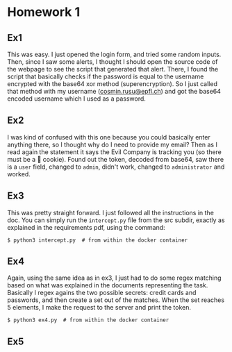 # Homework 1

## Ex1

This was easy. I just opened the login form, and tried some
random inputs. Then, since I saw some alerts, I thought I should
open the source code of the webpage to see the script that
generated that alert. There, I found the script that basically
checks if the password is equal to the username encrypted
with the base64 xor method (superencryption). So I just
called that method with my username (cosmin.rusu@epfl.ch)
and got the base64 encoded username which I used as a password.

## Ex2

I was kind of confused with this one because you could basically
enter anything there, so I thought why do I need to provide
my email? Then as I read again the statement it says the Evil
Company is tracking you (so there must be a 🍪 cookie).
Found out the token, decoded from base64, saw there is a `user`
field, changed to `admin`, didn't work, changed to
`administrator` and worked.


## Ex3

This was pretty straight forward. I just followed all the
instructions in the doc. You can simply run the `intercept.py`
file from the src subdir, exactly as explained in the
requirements pdf, using the command:
```
$ python3 intercept.py  # from within the docker container
```

## Ex4

Again, using the same idea as in ex3, I just had to
do some regex matching based on what was explained in the
documents representing the task. Basically I regex
agains the two possible secrets: credit cards and
passwords, and then create a set out of the matches.
When the set reaches 5 elements, I make the request to
the server and print the token.

```
$ python3 ex4.py  # from within the docker container
```

## Ex5


